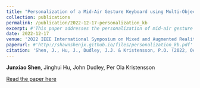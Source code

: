 ```yaml
---
title: "Personalization of a Mid-Air Gesture Keyboard using Multi-Objective Bayesian Optimization"
collection: publications
permalink: /publication/2022-12-17-personalization_kb
excerpt: #'This paper addresses the personalization of mid-air gesture keyboards using multi-objective Bayesian optimization to enhance user experience and performance.'
date: 2022-12-17
venue: '2022 IEEE International Symposium on Mixed and Augmented Reality'
paperurl: #'http://shawnshenjx.github.io/files/personalization_kb.pdf'
citation: 'Shen, J., Hu, J., Dudley, J.J. & Kristensson, P.O. (2022, October). Personalization of a Mid-Air Gesture Keyboard using Multi-Objective Bayesian Optimization. In 2022 IEEE International Symposium on Mixed and Augmented Reality (pp. 702-710).'
---
```

**Junxiao Shen**, Jinghui Hu, John Dudley, Per Ola Kristensson

[Read the paper here](http://shawnshenjx.github.io/files/personalization_kb.pdf)
